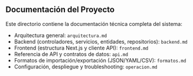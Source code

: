 ## Documentación del Proyecto

Este directorio contiene la documentación técnica completa del sistema:

- Arquitectura general: `arquitectura.md`
- Backend (controladores, servicios, entidades, repositorios): `backend.md`
- Frontend (estructura Next.js y cliente API): `frontend.md`
- Referencia de API y contratos de datos: `api.md`
- Formatos de importación/exportación (JSON/YAML/CSV): `formatos.md`
- Configuración, despliegue y troubleshooting: `operacion.md`



